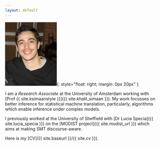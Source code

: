 ```yaml
---
layout: default
---
```


![wilker](/img/people/wilker.png){: style="float: right; margin: 0px 20px" }

I am a *Research Associate* at the University of Amsterdam working with [Prof {{ site.ksimaanstyle }}]({{ site.khalil_simaan }}).
My work focusses on better inference for statistical machine translation, particularly, algorithms
which enable inference under complex models.

I previously worked at the University of Sheffield with [Dr Lucia Specia]({{ site.lucia_specia }}) on the [MODIST project]({{ site.modist_url }}) which aims at making SMT discourse-aware.



Here is my [CV]({{ site.baseurl }}/{{ site.cv }}).
